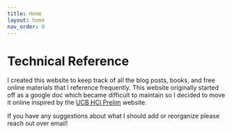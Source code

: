 ```yaml
---
title: Home
layout: home
nav_order: 0
---
```

# Technical Reference
I created this website to keep track of all the blog posts, books, and free online materials that I reference frequently. This website originally started off as a google doc which became difficult to maintain so I decided to move it online inspired by the [UCB HCI Prelim](https://chanwutk.github.io/ucbhciprelim/) website.<br> 

If you have any suggestions about what I should add or reorganize please reach out over email! 
